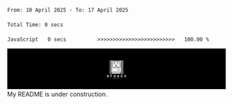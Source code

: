 <!--START_SECTION:waka-->

```txt
From: 10 April 2025 - To: 17 April 2025

Total Time: 0 secs

JavaScript   0 secs          >>>>>>>>>>>>>>>>>>>>>>>>>   100.00 %
```

<!--END_SECTION:waka-->

<img src="https://raw.githubusercontent.com/n3xta/image-hosting/main/img/202411032331174.png"/>
My README is under construction. 
